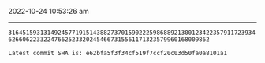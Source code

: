 2022-10-24 10:53:26 am

---

`3164515931314924577191514388273701590222598688921300123422357911723934626606223322476625233202454667315561171323579960168009862`

`Latest commit SHA is: e62bfa5f3f34cf519f7ccf20c03d50fa0a8101a1 `
